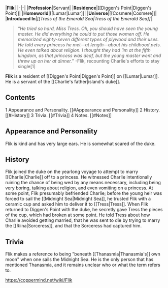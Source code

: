 |**Flik**|
|-|-|
|**Profession**|Servant|
|**Residence**|[[Diggen's Point\|Diggen's Point]]|
|**Homeworld**|[[Lumar\|Lumar]]|
|**Universe**|[[Cosmere\|Cosmere]]|
|**Introduced In**|*[[Tress of the Emerald Sea\|Tress of the Emerald Sea]]*|

>“*He tried so hard, Miss Tress. Oh, you should have seen the young master. He did everything he could to put those women off. He memorized eighty-seven different types of plywood and their uses. He told every princess he met—at length—about his childhood pets. He even talked about religion. I thought they had 'im at the fifth kingdom, as that princess was deaf, but the young master went and threw up on her at dinner.*”
\-Flik, recounting Charlie's efforts to stay single[1]


**Flik** is a resident of [[Diggen's Point\|Diggen's Point]] on [[Lumar\|Lumar]]. He is a servant of the [[Charlie's father\|island's duke]].

## Contents

1 Appearance and Personality. [[#Appearance and Personality]] 
2 History. [[#History]] 
3 Trivia. [[#Trivia]] 
4 Notes. [[#Notes]] 


## Appearance and Personality
Flik is kind and has very large ears. He is somewhat scared of the duke.

## History
Flik joined the duke on the yearlong voyage to attempt to marry [[Charlie\|Charlie]] off to a princess. He witnessed Charlie intentionally ruining the chance of being wed by any means necessary, including being very boring, talking about religion, and even vomiting on a princess. At some point, Flik presumably befriended Charlie; before the young heir was forced to sail the [[Midnight Sea\|Midnight Sea]], he trusted Flik with a ceramic cup and asked him to deliver it to [[Tress\|Tress]]. When Flik returned to Diggen's Point with the duke, he secretly gave Tress the pieces of the cup, which had broken at some point. He told Tress about how Charlie avoided getting married, that he was sent to die by trying to marry the [[Riina\|Sorceress]], and that the Sorceress had captured him.

## Trivia
Flik makes a reference to being "beneath [[Thanasmia\|Thanasmia's]] own moon" when one sails the Midnight Sea. He is the only person that has mentioned Thanasmia, and it remains unclear who or what the term refers to.


https://coppermind.net/wiki/Flik
